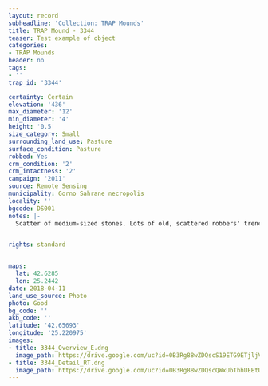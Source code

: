 ```yaml
---
layout: record
subheadline: 'Collection: TRAP Mounds'
title: TRAP Mound - 3344
teaser: Test example of object
categories:
- TRAP Mounds
header: no
tags:
- ''
trap_id: '3344'

certainty: Certain
elevation: '436'
max_diameter: '12'
min_diameter: '4'
height: '0.5'
size_category: Small
surrounding_land_use: Pasture
surface_condition: Pasture
robbed: Yes
crm_condition: '2'
crm_intactness: '2'
campaign: '2011'
source: Remote Sensing
municipality: Gorno Sahrane necropolis
locality: ''
bgcode: DS001
notes: |-
  Scatter of medium-sized stones. Lots of old, scattered robbers' trench's.


rights: standard


maps:
  lat: 42.6285
  lon: 25.2442
date: 2018-04-11
land_use_source: Photo
photo: Good
bg_code: ''
akb_code: ''
latitude: '42.65693'
longitude: '25.220975'
images:
- title: 3344_Overview_E.dng
  image_path: https://drive.google.com/uc?id=0B3Rg88wZDQscS19ETG9ETjljVEU
- title: 3344_Detail_RT.dng
  image_path: https://drive.google.com/uc?id=0B3Rg88wZDQscQWxUbThhUEEtU2M
---
```

